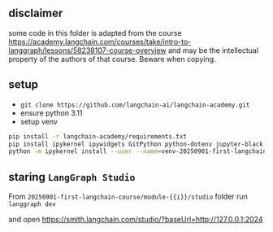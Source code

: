 ## disclaimer
some code in this folder is adapted from the course https://academy.langchain.com/courses/take/intro-to-langgraph/lessons/58238107-course-overview and may be the intellectual property of the authors of that
course. Beware when copying.

## setup
* `git clone https://github.com/langchain-ai/langchain-academy.git`
* ensure python 3.11
* setup venv

```sh
pip install -r langchain-academy/requirements.txt
pip install ipykernel ipywidgets GitPython python-dotenv jupyter-black
python -m ipykernel install --user --name=venv-20250901-first-langchain-course
```

## staring `LangGraph Studio`

From `20250901-first-langchain-course/module-{{i}}/studio` folder run `langgraph dev`

and open https://smith.langchain.com/studio/?baseUrl=http://127.0.0.1:2024
